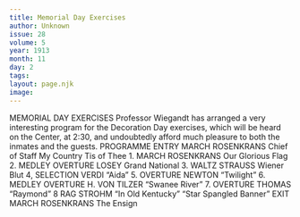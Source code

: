 ```yaml
---
title: Memorial Day Exercises
author: Unknown
issue: 28
volume: 5
year: 1913
month: 11
day: 2
tags:
layout: page.njk
image:
---
```

MEMORIAL DAY EXERCISES    Professor Wiegandt has arranged a very interesting program for the Decoration Day exercises, which will be heard on the Center, at 2:30, and undoubtedly afford much pleasure to both the inmates and the guests.       PROGRAMME ENTRY MARCH ROSENKRANS Chief of Staff My Country Tis of Thee 1. MARCH ROSENKRANS Our Glorious Flag 2. MEDLEY OVERTURE LOSEY Grand National 3. WALTZ STRAUSS Wiener Blut 4, SELECTION VERDI “Aida” 5. OVERTURE NEWTON “Twilight” 6. MEDLEY OVERTURE H. VON TILZER “Swanee River” 7. OVERTURE THOMAS “Raymond” 8 RAG STROHM “In Old Kentucky” “Star Spangled Banner” EXIT MARCH ROSENKRANS The Ensign 


